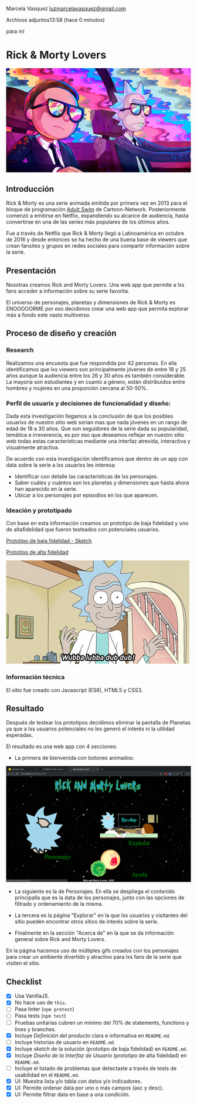 Marcela Vasquez <luzmarcelavasquez@gmail.com>

Archivos adjuntos13:58 (hace 0 minutos)

para mí
# Rick & Morty Lovers

![Rick & Morty Lovers](src/images/giphy(4).gif)

## Introducción

Rick & Morty es una serie animada emitida por primera vez en 2013 para el bloque de programación [Adult Swim](https://es.wikipedia.org/wiki/Adult_Swim) de Cartoon-Network. Posteriormente comenzó a emitirse en Netflix, expandiendo su alcance de audiencia, hasta convertirse en una de las series más populares de los últimos años.

Fue a través de Netflix que Rick & Morty llegó a Latinoamérica en octubre de 2016 y desde entonces se ha hecho de una buena base de viewers que crean fansites y grupos en redes sociales para compartir información sobre la serie.


## Presentación

Nosotras creamos Rick and Morty Lovers. Una web app que permite a lxs fans acceder a información sobre su serie favorita.

El universo de personajes, planetas y dimensiones de Rick & Morty es ENOOOOORME por eso decidimos crear una web app que permita explorar más a fondo este vasto multiverso.

## Proceso de diseño y creación

### Research

Realizamos una encuesta que fue respondida por 42 personas. En ella identificamos que lxs viewers son principalmente jóvenes de entre 18 y 25 años aunque la audiencia entre los 26 y 30 años es también considerable. La mayoría son estudiantes y en cuanto a género, están distribuidos entre hombres y mujeres en una proporción cercana al 50-50%.

### Perfil de usuarix y decisiones de funcionalidad y diseño:

Dada esta investigación llegamos a la conclusión de que los posibles usuarixs de nuestro sitio web serian mas que nada jóvenes en un rango de edad de 18 a 30 años. Que son seguidores de la serie dada su popularidad, temática e irreverencia, es por eso que deseamos reflejar en nuestro sitio web todas estas caracteristicas mediante una interfaz atrevida, interactiva y visualmente atractiva.

De acuerdo con esta investigación identificamos que dentro de un app con data sobre la serie a lxs usuarixs les interesa:

- Identificar con detalle las características de lxs personajes.
- Saber cuáles y cuántos son los planetas y dimensiones que hasta ahora han aparecido en la serie.
- Ubicar a los personajes por episodios en los que aparecen.

### Ideación y prototipado

Con base en esta información creamos un prototipo de baja fidelidad y uno de altafidelidad que fueron testeados con potenciales usuarixs.

[Prototipo de baja fidelidad - Sketch](https://marvelapp.com/i799b14)

[Prototipo de alta fidelidad](https://www.figma.com/file/arFqgZBPF1os2JB29YD5kp82/Untitled?node-id=0%3A1)

![Rick & Morty Lovers](src/images/giphy.gif)

### Información técnica

El sitio fue creado con Javascript (ES6), HTML5 y CSS3.

## Resultado

Después de testear los prototipos decidimos eliminar la pantalla de Planetas ya que a lxs usuarixs potenciales no les generó el interés ni la utilidad esperadas.

El resultado es una web app con 4 secciones:
- La primera de bienvenida con botones animados:

![Rick](src/images/pantalla-bienvenida.png)

- La siguiente es la de Personajes. En ella se despliega el contenido principalla que es la data de los personajes, junto con las opciones de filtrado y ordenamiento de la misma.

- La tercera es la página "Explorar" en la que lxs usuarixs y visitantes del sitio pueden encontrar otros sitios de interés sobre la serie.

- Finalmente en la sección "Acerca de" en la que se da información general sobre Rick and Morty Lovers.

En la página hacemos uso de múltiples gifs creados con los personajes para crear un ambiente divertido y atractivo para lxs fans de la serie que visiten el sitio.

## Checklist

- [x] Usa VanillaJS.
- [x] No hace uso de `this`.
- [ ] Pasa linter (`npm pretest`)
- [ ] Pasa tests (`npm test`)
- [ ] Pruebas unitarias cubren un mínimo del 70% de statements, functions y
      lines y branches.
- [x] Incluye _Definición del producto_ clara e informativa en `README.md`.
- [ ] Incluye historias de usuario en `README.md`.
- [x] Incluye _sketch_ de la solución (prototipo de baja fidelidad) en
      `README.md`.
- [x] Incluye _Diseño de la Interfaz de Usuario_ (prototipo de alta fidelidad)
      en `README.md`.
- [ ] Incluye el listado de problemas que detectaste a través de tests de
      usabilidad en el `README.md`.
- [x] UI: Muestra lista y/o tabla con datos y/o indicadores.
- [x] UI: Permite ordenar data por uno o más campos (asc y desc).
- [x] UI: Permite filtrar data en base a una condición.
